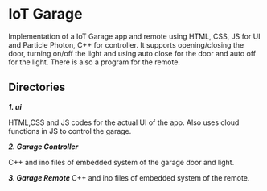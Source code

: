 # IoT Garage

Implementation of a IoT Garage app and remote using HTML, CSS, JS for UI and Particle Photon, C++ for controller. It supports opening/closing the door, turning on/off the light and using auto close for the door and auto off for the light. There is also a program for the remote.

## Directories

***1. ui***

HTML,CSS and JS codes for the actual UI of the app. Also uses cloud functions in JS to control the garage.

***2. Garage Controller***

C++ and ino files of embedded system of the garage door and light.

***3. Garage Remote***
C++ and ino files of embedded system of the remote.


